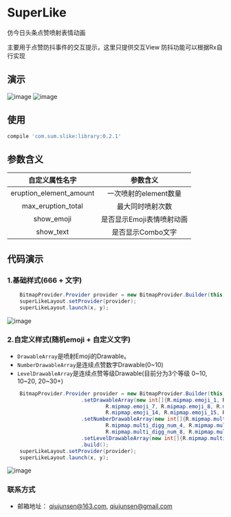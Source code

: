 # SuperLike
仿今日头条点赞喷射表情动画

主要用于点赞防抖事件的交互提示，这里只提供交互View 防抖功能可以根据Rx自行实现
## 演示
 ![image](https://github.com/Qiu800820/SuperLike/blob/master/img/Animation.gif)
 ![image](https://github.com/Qiu800820/SuperLike/blob/master/img/list_like_animation.gif)

## 使用
```javascript
compile 'com.sum.slike:library:0.2.1'
```


## 参数含义

<table>
  <tdead>
    <tr>
      <th align="center">自定义属性名字</th>
      <th align="center">参数含义</th>
    </tr>
  </tdead>
  <tbody>
    <tr>
      <td align="center">eruption_element_amount</td>
      <td align="center">一次喷射的element数量</td>
    </tr>
    <tr>
      <td align="center">max_eruption_total</td>
      <td align="center">最大同时喷射次数</td>
    </tr>
    <tr>
        <td align="center">show_emoji</td>
        <td align="center">是否显示Emoji表情喷射动画</td>
    </tr>
    <tr>
        <td align="center">show_text</td>
        <td align="center">是否显示Combo文字</td>
    </tr>
    </tbody>
</table>

## 代码演示
### 1.基础样式(666 + 文字)
```java
    BitmapProvider.Provider provider = new BitmapProvider.Builder(this).build();
    superLikeLayout.setProvider(provider);
    superLikeLayout.launch(x, y);
```
![image](https://github.com/Qiu800820/SuperLike/blob/master/img/default_style.png)
### 2.自定义样式(随机emoji + 自定义文字)
 * `DrawableArray`是喷射Emoji的Drawable。
 * `NumberDrawableArray`是连续点赞数字Drawable(0~10)
 * `LevelDrawableArray`是连续点赞等级Drawable(目前分为3个等级 0~10, 10~20, 20~30+)
```java
	BitmapProvider.Provider provider = new BitmapProvider.Builder(this)
                        .setDrawableArray(new int[]{R.mipmap.emoji_1, R.mipmap.emoji_2, R.mipmap.emoji_3, R.mipmap.emoji_4, R.mipmap.emoji_5, R.mipmap.emoji_6,
                                R.mipmap.emoji_7, R.mipmap.emoji_8, R.mipmap.emoji_9, R.mipmap.emoji_10, R.mipmap.emoji_11, R.mipmap.emoji_12, R.mipmap.emoji_13,
                                R.mipmap.emoji_14, R.mipmap.emoji_15, R.mipmap.emoji_16, R.mipmap.emoji_17, R.mipmap.emoji_18, R.mipmap.emoji_19, R.mipmap.emoji_20})
                        .setNumberDrawableArray(new int[]{R.mipmap.multi_digg_num_0, R.mipmap.multi_digg_num_1, R.mipmap.multi_digg_num_2, R.mipmap.multi_digg_num_3,
                                R.mipmap.multi_digg_num_4, R.mipmap.multi_digg_num_5, R.mipmap.multi_digg_num_6, R.mipmap.multi_digg_num_7,
                                R.mipmap.multi_digg_num_8, R.mipmap.multi_digg_num_9})
                        .setLevelDrawableArray(new int[]{R.mipmap.multi_digg_word_level_1, R.mipmap.multi_digg_word_level_2, R.mipmap.multi_digg_word_level_3})
                        .build();
    superLikeLayout.setProvider(provider);
    superLikeLayout.launch(x, y);
```
![image](https://github.com/Qiu800820/SuperLike/blob/master/img/custom_style.png)
### 联系方式
 * 邮箱地址： qiujunsen@163.com, qiujunsen@gmail.com